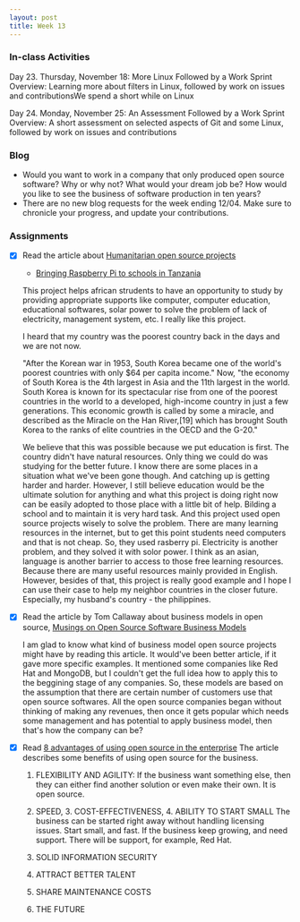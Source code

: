 ```yaml
---
layout: post
title: Week 13
---
```


### In-class Activities
Day 23. Thursday, November 18: More Linux Followed by a Work Sprint
Overview:	Learning more about filters in Linux, followed by work on issues and contributionsWe spend a short while on Linux 

Day 24. Monday, November 25: An Assessment Followed by a Work Sprint
Overview:	A short assessment on selected aspects of Git and some Linux, followed by work on issues and contributions

### Blog
- Would you want to work in a company that only produced open source software? Why or why not? What would your dream job be? How would you like to see the business of software production in ten years?
- There are no new blog requests for the week ending 12/04. Make sure to chronicle your progress, and update your contributions.

### Assignments
- [x] Read the article about [Humanitarian open source projects](https://opensource.com/tags/humanitarian)  

  - [Bringing Raspberry Pi to schools in Tanzania](https://opensource.com/education/16/6/interview-janice-lathen-powering-potential)  
  
  This project helps african strudents to have an opportunity to study by providing appropriate supports like computer, computer education, educational softwares, solar power to solve the problem of lack of electricity, management system, etc. I really like this project.
    
  I heard that my country was the poorest country back in the days and we are not now. 

  "After the Korean war in 1953, South Korea became one of the world's poorest countries with only $64 per capita income." Now, "the economy of South Korea is the 4th largest in Asia and the 11th largest in the world. South Korea is known for its spectacular rise from one of the poorest countries in the world to a developed, high-income country in just a few generations. This economic growth is called by some a miracle, and described as the Miracle on the Han River,[19] which has brought South Korea to the ranks of elite countries in the OECD and the G-20."

    We believe that this was possible because we put education is first. The country didn't have natural resources. Only thing we could do was studying for the better future. I know there are some places in a situation what we've been gone though. And catching up is getting harder and harder. However, I still believe education would be the ultimate solution for anything and what this project is doing right now can be easily adopted to those place with a little bit of help. Bilding a school and to maintain it is very hard task. And this project used open source projects wisely to solve the problem. There are many learning resources in the internet, but to get this point students need computers and that is not cheap. So, they used rasberry pi. Electricity is another problem, and they solved it with solor power. I think as an asian, language is another barrier to access to those free learning resources. Because there are many useful resources mainly provided in English. However, besides of that, this project is really good example and I hope I can use their case to help my neighbor countries in the closer future. Especially, my husband's country - the philippines. 

- [x] Read the article by Tom Callaway about business models in open source, [Musings on Open Source Software Business Models](https://spot.livejournal.com/327801.html)  

  I am glad to know what kind of business model open source projects might have by reading this article. It would've been better article, if it gave more specific examples. It mentioned some companies like Red Hat and MongoDB, but I couldn't get the full idea how to apply this to the beggining stage of any companies. So, these models are based on the assumption that there are certain number of customers use that open source softwares. All the open source companies began without thinking of making any revenues, then once it gets popular which needs some management and has potential to apply business model, then that's how the company can be?

- [x] Read [8 advantages of using open source in the enterprise](https://enterprisersproject.com/article/2015/1/top-advantages-open-source-offers-over-proprietary-solutions)
  The article describes some benefits of using open source for the business. 
  
  1. FLEXIBILITY AND AGILITY: If the business want something else, then they can either find another solution or even make their own. It is open source.  
      
  2. SPEED, 3. COST-EFFECTIVENESS, 4. ABILITY TO START SMALL
      The business can be started right away without handling licensing issues. Start small, and fast. If the business keep growing, and need support. There will be support, for example, Red Hat.  
       
    5. SOLID INFORMATION SECURITY
    6. ATTRACT BETTER TALENT
    7. SHARE MAINTENANCE COSTS
    8. THE FUTURE
